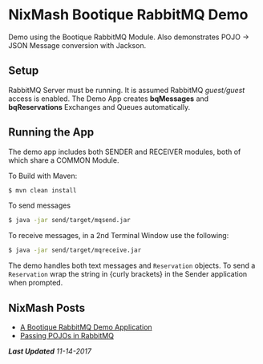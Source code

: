 NixMash Bootique RabbitMQ Demo
============

Demo using the Bootique RabbitMQ Module. Also demonstrates POJO -> JSON Message conversion with Jackson.

## Setup

RabbitMQ Server must be running. It is assumed RabbitMQ *guest/guest* access is enabled. The Demo App creates **bqMessages** and **bqReservations** Exchanges and Queues automatically.

## Running the App

The demo app includes both SENDER and RECEIVER modules, both of which share a COMMON Module. 

To Build with Maven:

```bash
$ mvn clean install
```
To send messages

```bash
$ java -jar send/target/mqsend.jar
```
To receive messages, in a 2nd Terminal Window use the following:

```bash
$ java -jar send/target/mqreceive.jar
```

The demo handles both text messages and `Reservation` objects. To send a `Reservation` wrap the string in {curly brackets} in the Sender application when prompted.

## NixMash Posts

- [A Bootique RabbitMQ Demo Application](http://nixmash.com/post/a-bootique-rabbitmq-demo)
- [Passing POJOs in RabbitMQ](http://nixmash.com/post/passing-pojos-in-rabbitmq)


***Last Updated** 11-14-2017*
